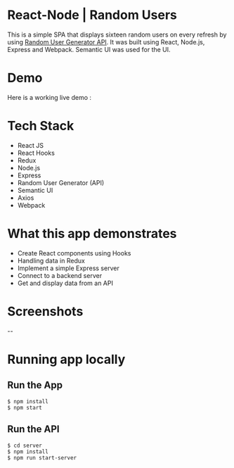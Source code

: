 # React-Node | Random Users

This is a simple SPA that displays sixteen random users on every refresh by using [Random User Generator API](https://randomuser.me). It was built using React, Node.js, Express and Webpack. Semantic UI was used for the UI.

# Demo

Here is a working live demo : 

# Tech Stack
- React JS
- React Hooks
- Redux
- Node.js
- Express
- Random User Generator (API)
- Semantic UI
- Axios
- Webpack

# What this app demonstrates
- Create React components using Hooks
- Handling data in Redux
- Implement a simple Express server
- Connect to a backend server
- Get and display data from an API


# Screenshots
--


# Running app locally

## Run the App
	$ npm install
	$ npm start

## Run the API
	$ cd server
	$ npm install
	$ npm run start-server
	

